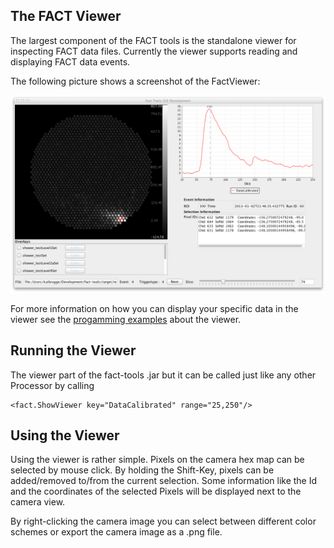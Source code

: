 The FACT Viewer
--------------

The largest component of the FACT tools is the standalone viewer for
inspecting FACT data files. Currently the viewer supports reading and
displaying FACT data events.

The following picture shows a screenshot of the FactViewer:

<div id="textimg">
   <img src="images/fact-viewer-screen1.png" style="width:700px;" />
</div>


For more information on how you can display your specific data in the viewer see the
[progamming examples](programming_examples/displaying.html) about the viewer.
    

## Running the Viewer

The viewer part of the fact-tools .jar but it can be called just like any other Processor by calling

    <fact.ShowViewer key="DataCalibrated" range="25,250"/>


## Using the Viewer

Using the viewer is rather simple. Pixels on the camera hex map
can be selected by mouse click. By holding the Shift-Key, pixels can
be added/removed to/from the current selection. Some information like 
the Id and the coordinates of the selected Pixels will be displayed next to the camera view.

By right-clicking the camera image you can select between different color
schemes or export the camera image as a .png file.



